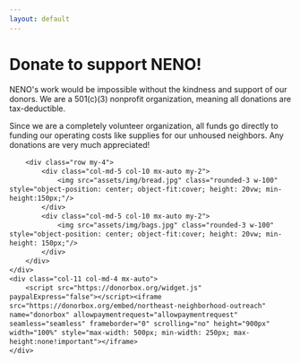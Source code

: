 ```yaml
---
layout: default
---
```

<div class="row h-100 justify-content-center align-items-top">
	<div class="col-11 col-md-8 text-center justify-content-center px-4">
		<h1 class="text-dark display-6 my-4 mx-auto text-bold text-center">Donate to support NENO!</h1>
		<p class="text-start fs-5"> NENO's work would be impossible without the kindness and support of our donors. We are a 501(c)(3) nonprofit organization, meaning all donations are tax-deductible.</p>
		<p class="text-start fs-5"> Since we are a completely volunteer organization, all funds go directly to funding our operating costs like supplies for our unhoused neighbors. Any donations are very much appreciated!</p>

		<div class="row my-4">
			<div class="col-md-5 col-10 mx-auto my-2">
				<img src="assets/img/bread.jpg" class="rounded-3 w-100" style="object-position: center; object-fit:cover; height: 20vw; min-height:150px;"/>
			</div>
			<div class="col-md-5 col-10 mx-auto my-2">
				<img src="assets/img/bags.jpg" class="rounded-3 w-100" style="object-position: center; object-fit:cover; height: 20vw; min-height: 150px;"/>
			</div>
		</div>
	</div>
	<div class="col-11 col-md-4 mx-auto">
		<script src="https://donorbox.org/widget.js" paypalExpress="false"></script><iframe src="https://donorbox.org/embed/northeast-neighborhood-outreach" name="donorbox" allowpaymentrequest="allowpaymentrequest" seamless="seamless" frameborder="0" scrolling="no" height="900px" width="100%" style="max-width: 500px; min-width: 250px; max-height:none!important"></iframe>
	</div>
</div>
